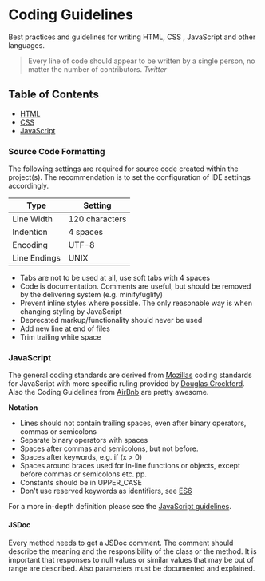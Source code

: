 # Coding Guidelines

Best practices and guidelines for writing HTML, CSS , JavaScript and other languages.

> Every line of code should appear to be written by a single person, no matter the number of contributors.
*Twitter*

## Table of Contents

 - [HTML](html/)
 - [CSS](css/)
 - [JavaScript](javascript/)

### Source Code Formatting

The following settings are required for source code created within the project(s). The recommendation is to set the
configuration of IDE settings accordingly.

|    Type      |     Setting    |
|--------------|----------------|
| Line Width   | 120 characters |
| Indention    | 4 spaces       |
| Encoding     | UTF-8          |
| Line Endings | UNIX           |

* Tabs are not to be used at all, use soft tabs with 4 spaces
* Code is documentation. Comments are useful, but should be removed by the delivering system (e.g. minify/uglify)
* Prevent inline styles where possible. The only reasonable way is when changing styling by JavaScript
* Deprecated markup/functionality should never be used
* Add new line at end of files
* Trim trailing white space

### JavaScript

The general coding standards are derived from [Mozillas](https://developer.mozilla.org/en-US/docs/Web/JavaScript)
coding standards for JavaScript with more specific ruling provided by
[Douglas Crockford](http://javascript.crockford.com/code.html). Also the Coding Guidelines from
[AirBnb](https://github.com/airbnb/javascript) are pretty awesome.

**Notation**

 * Lines should not contain trailing spaces, even after binary operators, commas or semicolons
 * Separate binary operators with spaces
 * Spaces after commas and semicolons, but not before.
 * Spaces after keywords, e.g. if (x > 0)
 * Spaces around braces used for in-line functions or objects, except before commas or semicolons etc. pp.
 * Constants should be in UPPER_CASE
 * Don't use reserved keywords as identifiers, see
[ES6](https://developer.mozilla.org/en-US/docs/Web/JavaScript/Reference/Lexical_grammar#keywords)

For a more in-depth definition please see the [JavaScript guidelines](javascript/).

#### JSDoc

Every method needs to get a JSDoc comment. The comment should describe the meaning and the responsibility of the class
or the method. It is important that responses to null values or similar values that may be out of range are described.
Also parameters must be documented and explained.

